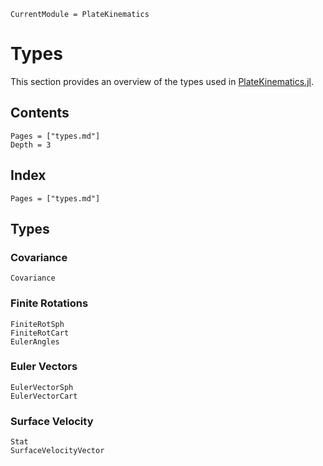 ```@meta
CurrentModule = PlateKinematics
```

# Types

This section provides an overview of the types used in [PlateKinematics.jl](https://github.com/ValeEspinozaF/PlateKinematics.jl).


## Contents

```@contents
Pages = ["types.md"]
Depth = 3
```

## Index

```@index
Pages = ["types.md"]
```

## Types

### Covariance

```@docs
Covariance
```


### Finite Rotations

```@docs
FiniteRotSph
FiniteRotCart
EulerAngles
```


### Euler Vectors

```@docs
EulerVectorSph
EulerVectorCart
```


### Surface Velocity

```@docs
Stat
SurfaceVelocityVector
```